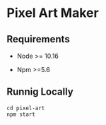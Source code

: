 # Pixel Art Maker

## Requirements

- Node >= 10.16

- Npm  >=5.6

## Runnig Locally

~~~~
cd pixel-art
npm start
~~~~